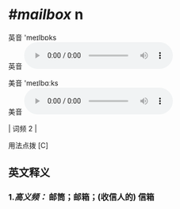 # ***\#mailbox*** n
英音 'meɪlbɒks  
英音
<audio src="./media/mailbox-B.aac" controls="controls"></audio>

美音 'meɪlbɑːks  
美音
<audio src="./media/mailbox.aac" controls="controls"></audio>



| 词频 2 |  

用法点拨  [C]

英文释义
---
### 1.*高义频：* **邮筒；邮箱；(收信人的) 信箱**  


